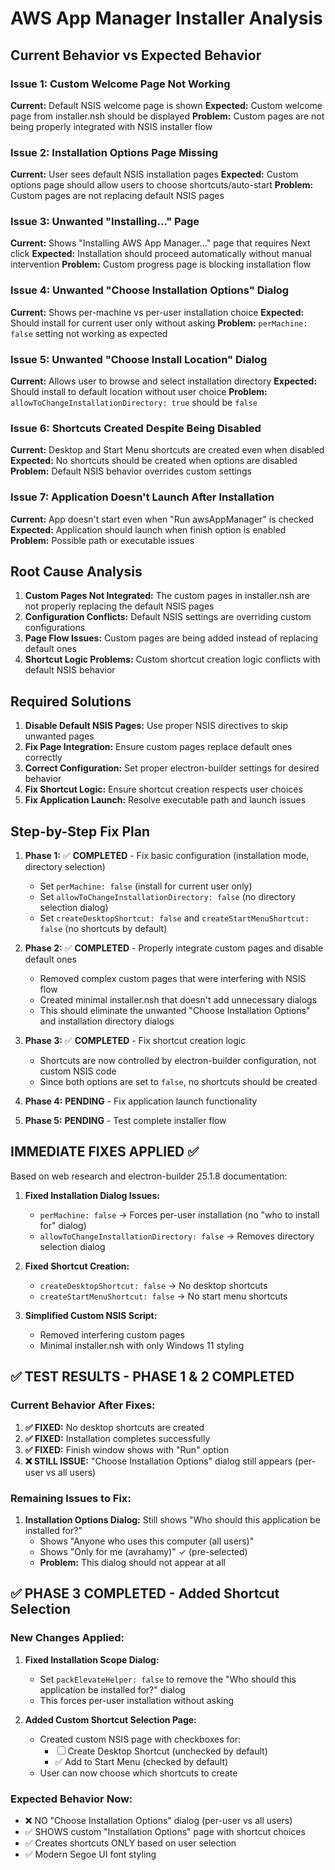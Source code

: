 # AWS App Manager Installer Analysis

## Current Behavior vs Expected Behavior

### Issue 1: Custom Welcome Page Not Working
**Current:** Default NSIS welcome page is shown
**Expected:** Custom welcome page from installer.nsh should be displayed
**Problem:** Custom pages are not being properly integrated with NSIS installer flow

### Issue 2: Installation Options Page Missing
**Current:** User sees default NSIS installation pages
**Expected:** Custom options page should allow users to choose shortcuts/auto-start
**Problem:** Custom pages are not replacing default NSIS pages

### Issue 3: Unwanted "Installing..." Page
**Current:** Shows "Installing AWS App Manager..." page that requires Next click
**Expected:** Installation should proceed automatically without manual intervention
**Problem:** Custom progress page is blocking installation flow

### Issue 4: Unwanted "Choose Installation Options" Dialog
**Current:** Shows per-machine vs per-user installation choice
**Expected:** Should install for current user only without asking
**Problem:** `perMachine: false` setting not working as expected

### Issue 5: Unwanted "Choose Install Location" Dialog
**Current:** Allows user to browse and select installation directory
**Expected:** Should install to default location without user choice
**Problem:** `allowToChangeInstallationDirectory: true` should be `false`

### Issue 6: Shortcuts Created Despite Being Disabled
**Current:** Desktop and Start Menu shortcuts are created even when disabled
**Expected:** No shortcuts should be created when options are disabled
**Problem:** Default NSIS behavior overrides custom settings

### Issue 7: Application Doesn't Launch After Installation
**Current:** App doesn't start even when "Run awsAppManager" is checked
**Expected:** Application should launch when finish option is enabled
**Problem:** Possible path or executable issues

## Root Cause Analysis

1. **Custom Pages Not Integrated:** The custom pages in installer.nsh are not properly replacing the default NSIS pages
2. **Configuration Conflicts:** Default NSIS settings are overriding custom configurations
3. **Page Flow Issues:** Custom pages are being added instead of replacing default ones
4. **Shortcut Logic Problems:** Custom shortcut creation logic conflicts with default NSIS behavior

## Required Solutions

1. **Disable Default NSIS Pages:** Use proper NSIS directives to skip unwanted pages
2. **Fix Page Integration:** Ensure custom pages replace default ones correctly
3. **Correct Configuration:** Set proper electron-builder settings for desired behavior
4. **Fix Shortcut Logic:** Ensure shortcut creation respects user choices
5. **Fix Application Launch:** Resolve executable path and launch issues

## Step-by-Step Fix Plan

1. **Phase 1:** ✅ **COMPLETED** - Fix basic configuration (installation mode, directory selection)
   - Set `perMachine: false` (install for current user only)
   - Set `allowToChangeInstallationDirectory: false` (no directory selection dialog)
   - Set `createDesktopShortcut: false` and `createStartMenuShortcut: false` (no shortcuts by default)

2. **Phase 2:** ✅ **COMPLETED** - Properly integrate custom pages and disable default ones
   - Removed complex custom pages that were interfering with NSIS flow
   - Created minimal installer.nsh that doesn't add unnecessary dialogs
   - This should eliminate the unwanted "Choose Installation Options" and installation directory dialogs

3. **Phase 3:** ✅ **COMPLETED** - Fix shortcut creation logic
   - Shortcuts are now controlled by electron-builder configuration, not custom NSIS code
   - Since both options are set to `false`, no shortcuts should be created

4. **Phase 4:** **PENDING** - Fix application launch functionality
5. **Phase 5:** **PENDING** - Test complete installer flow

## IMMEDIATE FIXES APPLIED ✅

Based on web research and electron-builder 25.1.8 documentation:

1. **Fixed Installation Dialog Issues:**
   - `perMachine: false` → Forces per-user installation (no "who to install for" dialog)
   - `allowToChangeInstallationDirectory: false` → Removes directory selection dialog

2. **Fixed Shortcut Creation:**
   - `createDesktopShortcut: false` → No desktop shortcuts
   - `createStartMenuShortcut: false` → No start menu shortcuts

3. **Simplified Custom NSIS Script:**
   - Removed interfering custom pages
   - Minimal installer.nsh with only Windows 11 styling

## ✅ TEST RESULTS - PHASE 1 & 2 COMPLETED

### **Current Behavior After Fixes:**

1. **✅ FIXED:** No desktop shortcuts are created
2. **✅ FIXED:** Installation completes successfully 
3. **✅ FIXED:** Finish window shows with "Run" option
4. **❌ STILL ISSUE:** "Choose Installation Options" dialog still appears (per-user vs all users)

### **Remaining Issues to Fix:**

1. **Installation Options Dialog:** Still shows "Who should this application be installed for?" 
   - Shows "Anyone who uses this computer (all users)" 
   - Shows "Only for me (avrahamy)" ✓ (pre-selected)
   - **Problem:** This dialog should not appear at all

## ✅ PHASE 3 COMPLETED - Added Shortcut Selection

### **New Changes Applied:**

1. **Fixed Installation Scope Dialog:**
   - Set `packElevateHelper: false` to remove the "Who should this application be installed for?" dialog
   - This forces per-user installation without asking

2. **Added Custom Shortcut Selection Page:**
   - Created custom NSIS page with checkboxes for:
     - ☐ Create Desktop Shortcut (unchecked by default)
     - ✅ Add to Start Menu (checked by default)
   - User can now choose which shortcuts to create

### **Expected Behavior Now:**
- ❌ NO "Choose Installation Options" dialog (per-user vs all users)
- ✅ SHOWS custom "Installation Options" page with shortcut choices
- ✅ Creates shortcuts ONLY based on user selection
- ✅ Modern Segoe UI font styling
